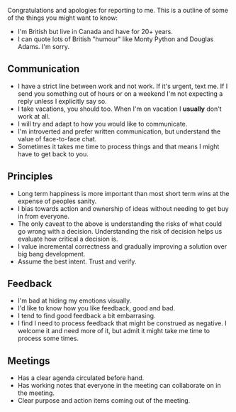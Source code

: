 Congratulations and apologies for reporting to me. This is a outline of some of the things you might want to know:

* I'm British but live in Canada and have for 20+ years.
* I can quote lots of British "humour" like Monty Python and Douglas Adams. I'm sorry.

## Communication

* I have a strict line between work and not work. If it's urgent, text me. If I send you something out of hours or on a weekend I'm not expecting a reply unless I explicitly say so.
* I take vacations, you should too. When I'm on vacation I **usually** don't work at all.
* I will try and adapt to how you would like to communicate. 
* I'm introverted and prefer written communication, but understand the value of face-to-face chat. 
* Sometimes it takes me time to process things and that means I might have to get back to you.

## Principles

* Long term happiness is more important than most short term wins at the expense of peoples sanity.
* I bias towards action and ownership of ideas without needing to get buy in from everyone.
* The only caveat to the above is understanding the risks of what could go wrong with a decision. Understanding the risk of decision helps us evaluate how critical a decision is.
* I value incremental correctness and gradually improving a solution over big bang development.
* Assume the best intent. Trust and verify.

## Feedback

* I'm bad at hiding my emotions visually. 
* I'd like to know how you like feedback, good and bad.
* I tend to find good feedback a bit embarrasing.
* I find I need to process feedback that might be construed as negative. I welcome it and need more of it, but admit it might take me time to process some times.

## Meetings

* Has a clear agenda circulated before hand.
* Has working notes that everyone in the meeting can collaborate on in the meeting.
* Clear purpose and action items coming out of the meeting.
